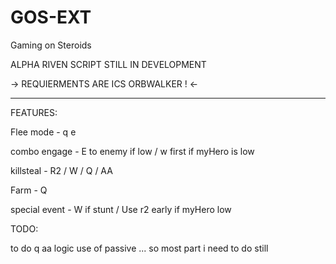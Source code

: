 # GOS-EXT
Gaming on Steroids

ALPHA RIVEN SCRIPT STILL IN DEVELOPMENT
 
 -> REQUIERMENTS ARE ICS ORBWALKER ! <-

-------------------------------------------------

FEATURES:

Flee mode - q e 

combo engage - E to enemy if low / w first if myHero is low 

killsteal - R2 / W / Q / AA 

Farm - Q 

special event - W if stunt / Use r2 early if myHero low 

TODO:

to do q aa logic use of passive ... so most part i need to do still  
